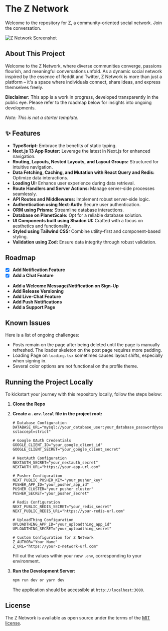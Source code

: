 # The Z Network

Welcome to the repository for [Z](https://z.joshuaedo.com), a community-oriented social network. Join the conversation.

![Z Network Screenshot](https://github.com/joshuaedo/z/assets/107850649/fd192f11-edb6-4050-8b4a-9068d0a569b3)

## About This Project

Welcome to the Z Network, where diverse communities converge, passions flourish, and meaningful conversations unfold. As a dynamic social network inspired by the essence of Reddit and Twitter, Z Network is more than just a platform – it's a space where individuals connect, share ideas, and express themselves freely.

**Disclaimer:** This app is a work in progress, developed transparently in the public eye. Please refer to the roadmap below for insights into ongoing developments.

*Note: This is not a starter template.*

## ✨ Features

- **TypeScript:** Embrace the benefits of static typing.
- **Next.js 13 App Router:** Leverage the latest in Next.js for enhanced navigation.
- **Routing, Layouts, Nested Layouts, and Layout Groups:** Structured for intuitive navigation.
- **Data Fetching, Caching, and Mutation with React Query and Redis:** Optimize data interactions.
- **Loading UI:** Enhance user experience during data retrieval.
- **Route Handlers and Server Actions:** Manage server-side processes seamlessly.
- **API Routes and Middlewares:** Implement robust server-side logic.
- **Authentication using Next-Auth:** Secure user authentication.
- **ORM using Prisma:** Streamline database interactions.
- **Database on PlanetScale:** Opt for a reliable database solution.
- **UI Components built using Shadcn UI:** Crafted with a focus on aesthetics and functionality.
- **Styled using Tailwind CSS:** Combine utility-first and component-based styling.
- **Validation using Zod:** Ensure data integrity through robust validation.

## Roadmap

- [x] **Add Notification Feature**
- [x] **Add a Chat Feature**
- **Add a Welcome Message/Notification on Sign-Up**
- **Add Release Versioning**
- **Add Live-Chat Feature**
- **Add Push Notifications**
- **Add a Support Page**


## Known Issues

Here is a list of ongoing challenges:

- Posts remain on the page after being deleted until the page is manually refreshed.
The loader skeleton on the post page requires more padding.
- Loading Page on `loading.tsx` sometimes causes layout shifts, especially when signing in.
- Several color options are not functional on the profile theme.

## Running the Project Locally

To kickstart your journey with this repository locally, follow the steps below:

1. **Clone the Repo**
2. **Create a `.env.local` file in the project root:**

   ```env
   # Database Configuration
   DATABASE_URL="mysql://your_database_user:your_database_password@your_database_host/your_database_name?sslaccept=strict"
   
   # Google OAuth Credentials
   GOOGLE_CLIENT_ID="your_google_client_id"
   GOOGLE_CLIENT_SECRET="your_google_client_secret"
   
   # NextAuth Configuration
   NEXTAUTH_SECRET="your_nextauth_secret"
   NEXTAUTH_URL="https://your-app-url.com"
   
   # Pusher Configuration
   NEXT_PUBLIC_PUSHER_KEY="your_pusher_key"
   PUSHER_APP_ID="your_pusher_app_id"
   PUSHER_CLUSTER="your_pusher_cluster"
   PUSHER_SECRET="your_pusher_secret"
   
   # Redis Configuration
   NEXT_PUBLIC_REDIS_SECRET="your_redis_secret"
   NEXT_PUBLIC_REDIS_URL="https://your-redis-url.com"
   
   # UploadThing Configuration
   UPLOADTHING_APP_ID="your_uploadthing_app_id"
   UPLOADTHING_SECRET="your_uploadthing_secret"
   
   # Custom Configuration for Z Network
   Z_AUTHOR="Your Name"
   Z_URL="https://your-z-network-url.com"
   ```

   Fill out the values within your new `.env`, corresponding to your environment.

3. **Run the Development Server:**

   ```bash
   npm run dev or yarn dev
   ```

   The application should be accessible at `http://localhost:3000`.

## License

The Z Network is available as open source under the terms of the [MIT license](https://github.com/joshuaedo/z/blob/main/LICENSE).
